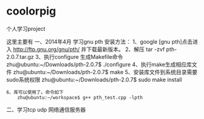 coolorpig
=========

个人学习project

这里主要有
一、2014年4月 学习gnu pth
    安装方法：
    1、google [gnu pth]点击进入 http://ftp.gnu.org/gnu/pth/ 并下载最新版本。
    2、解压 tar -zvf pth-2.0.7.tar.gz
    3、执行configure 生成Makefile命令
        zhu@ubuntu:~/Downloads/pth-2.0.7$ ./configure 
    4、执行make生成相应库文件
        zhu@ubuntu:~/Downloads/pth-2.0.7$ make 
    5、安装库文件到系统目录需要sudo系统权限
        zhu@ubuntu:~/Downloads/pth-2.0.7$ sudo make install
        
    6、库可以使用了。命令如下
        zhu@ubuntu:~/workspace$ g++ pth_test.cpp -lpth


二、学习tcp udp 网络通信服务器
